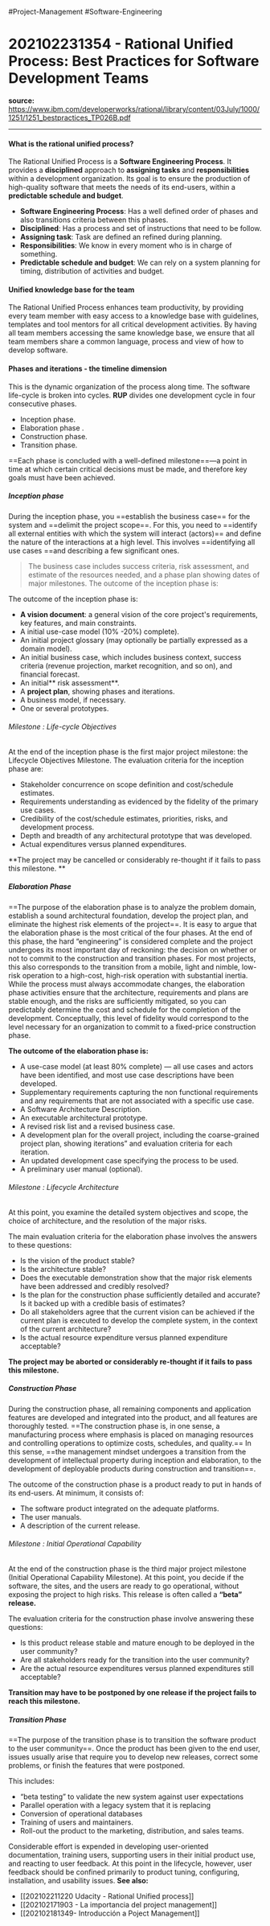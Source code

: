 #Project-Management #Software-Engineering 
# 202102231354 - Rational Unified Process: Best Practices for Software Development Teams
**source:** https://www.ibm.com/developerworks/rational/library/content/03July/1000/1251/1251_bestpractices_TP026B.pdf

---
#### What is the rational unified process?
The Rational Unified Process is a **Software Engineering Process**. It provides a **disciplined** approach to **assigning tasks** and **responsibilities** within a development organization. Its goal is to ensure the production of high-quality software that meets the needs of its end-users, within a **predictable schedule and budget**.
- **Software Engineering Process**: Has a well defined order of phases and also transitions criteria between this phases.
- **Disciplined**: Has a process and set of instructions that need to be follow.
- **Assigning task**: Task are defined an refined during planning.
- **Responsibilities**: We know in every moment who is in charge of something.
- **Predictable schedule and budget**: We can rely on a system planning for timing, distribution of activities and budget.

#### Unified knowledge base for the team
The Rational Unified Process enhances team productivity, by providing every team member with easy access to a knowledge base with guidelines, templates and tool mentors for all critical development activities. By having all team members accessing the same knowledge base, we ensure that all team members share a common language, process and view of how to develop software.

#### Phases and iterations - the timeline dimension
This is the dynamic organization of the process along time. The software life-cycle is broken into cycles. **RUP** divides one development cycle in four consecutive phases.
- Inception phase.
- Elaboration phase .
-  Construction phase.
-  Transition phase. 

==Each phase is concluded with a well-defined milestone==—a point in time at which certain critical decisions must be made, and therefore key goals must have been achieved.

##### Inception phase
During the inception phase, you ==establish the business case== for the system and ==delimit the project scope==. For this, you need to ==identify all external entities with which the system will interact (actors)== and define the nature of the interactions at a high level. This involves ==identifying all use cases ==and describing a few significant ones.

> The business case includes success criteria, risk assessment, and estimate of the resources needed, and a phase plan showing dates of major milestones. The outcome of the inception phase is:

The outcome of the inception phase is:
- **A vision document**: a general vision of the core project's requirements, key features, and main constraints. 
- A initial use-case model (10% -20%) complete). 
- An initial project glossary (may optionally be partially expressed as a domain model). 
- An initial business case, which includes business context, success criteria (revenue projection, market recognition, and so on), and financial forecast.
- An initial** risk assessment**. 
- A **project plan**, showing phases and iterations. 
-  A business model, if necessary. 
-   One or several prototypes.

###### Milestone : Life-cycle Objectives
At the end of the inception phase is the first major project milestone: the Lifecycle Objectives Milestone. The evaluation criteria for the inception phase are:
- Stakeholder concurrence on scope definition and cost/schedule estimates.
- Requirements understanding as evidenced by the fidelity of the primary use cases. 
- Credibility of the cost/schedule estimates, priorities, risks, and development process. 
- Depth and breadth of any architectural prototype that was developed.
- Actual expenditures versus planned expenditures. 

**The project may be cancelled or considerably re-thought if it fails to pass this milestone.
**

##### Elaboration Phase
==The purpose of the elaboration phase is to analyze the problem domain, establish a sound architectural foundation, develop the project plan, and eliminate the highest risk elements of the project==. It is easy to argue that the elaboration phase is the most critical of the four phases. At the end of this phase, the hard “engineering” is considered complete and the project undergoes its most important day of reckoning: the decision on whether or not to commit to the construction and transition phases. For most projects, this also corresponds to the transition from a mobile, light and nimble, low-risk operation to a high-cost, high-risk operation with substantial inertia. While the process must always accommodate changes, the elaboration phase activities ensure that the architecture, requirements and plans are stable enough, and the risks are sufficiently mitigated, so you can predictably determine the cost and schedule for the completion of the development. Conceptually, this level of fidelity would correspond to the level necessary for an organization to commit to a fixed-price construction phase.

**The outcome of the elaboration phase is:** 
- A use-case model (at least 80% complete) — all use cases and actors have been identified, and most use case descriptions have been developed. 
- Supplementary requirements capturing the non functional requirements and any requirements that are not associated with a specific use case.
-  A Software Architecture Description. 
-  An executable architectural prototype. 
-  A revised risk list and a revised business case. 
-  A development plan for the overall project, including the coarse-grained project plan, showing iterations” and evaluation criteria for each iteration.
-   An updated development case specifying the process to be used.
-   A preliminary user manual (optional).

###### Milestone : Lifecycle Architecture
At this point, you examine the detailed system objectives and scope, the choice of architecture, and the resolution of the major risks.

The main evaluation criteria for the elaboration phase involves the answers to these questions:
- Is the vision of the product stable? 
- Is the architecture stable? 
- Does the executable demonstration show that the major risk elements have been addressed and credibly resolved? 
- Is the plan for the construction phase sufficiently detailed and accurate? Is it backed up with a credible basis of estimates?
- Do all stakeholders agree that the current vision can be achieved if the current plan is executed to develop the complete system, in the context of the current architecture? 
- Is the actual resource expenditure versus planned expenditure acceptable?

**The project may be aborted or considerably re-thought if it fails to pass this milestone.**

##### Construction Phase
During the construction phase, all remaining components and application features are developed and integrated into the product, and all features are thoroughly tested. ==The construction phase is, in one sense, a manufacturing process where emphasis is placed on managing resources and controlling operations to optimize costs, schedules, and quality.== In this sense, ==the management mindset undergoes a transition from the development of intellectual property during inception and elaboration, to the development of deployable products during construction and transition==.

The outcome of the construction phase is a product ready to put in hands of its end-users. At minimum, it consists of: 
- The software product integrated on the adequate platforms. 
- The user manuals. 
- A description of the current release.

###### Milestone : Initial Operational Capability
At the end of the construction phase is the third major project milestone (Initial Operational Capability Milestone). At this point, you decide if the software, the sites, and the users are ready to go operational, without exposing the project to high risks. This release is often called a **“beta” release.**

The evaluation criteria for the construction phase involve answering these questions:
- Is this product release stable and mature enough to be deployed in the user community? 
- Are all stakeholders ready for the transition into the user community? 
- Are the actual resource expenditures versus planned expenditures still acceptable?

**Transition may have to be postponed by one release if the project fails to reach this milestone.**

##### Transition Phase
==The purpose of the transition phase is to transition the software product to the user community==. Once the product has been given to the end user, issues usually arise that require you to develop new releases, correct some problems, or finish the features that were postponed.

This includes: 
- “beta testing” to validate the new system against user expectations
-  Parallel operation with a legacy system that it is replacing 
-  Conversion of operational databases 
-  Training of users and maintainers.
-  Roll-out the product to the marketing, distribution, and sales teams.

Considerable effort is expended in developing user-oriented documentation, training users, supporting users in their initial product use, and reacting to user feedback. At this point in the lifecycle, however, user feedback should be confined primarily to product tuning, configuring, installation, and usability issues.
**See also:**
- [[202102211220 Udacity - Rational Unified process]]
- [[202102171903 - La importancia del project management]]
- [[202102181349- Introducción a Poject Management]]

